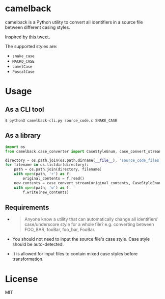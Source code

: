 # camelback

camelback is a Python utility to convert all identifiers in a source file between different casing styles.

Inspired by [this tweet.](https://twitter.com/comex/status/1062814338182868992)

The supported styles are:

* `snake_case`
* `MACRO_CASE`
* `camelCase`
* `PascalCase`

# Usage

## As a CLI tool

`$ python3 camelback-cli.py source_code.c SNAKE_CASE`

## As a library

```python
import os
from camelback.case_converter import CaseStyleEnum, case_convert_stream

directory = os.path.join(os.path.dirname(__file__), 'source_code_files')
for filename in os.listdir(directory):
    path = os.path.join(directory, filename)
    with open(path, 'r') as f:
        original_contents = f.read()
    new_contents = case_convert_stream(original_contents, CaseStyleEnum.CAMEL_CASE)
    with open(path, 'w') as f:
        f.write(new_contents)
```

## Requirements

* > Anyone know a utility that can automatically change all identifiers’ case/underscore style for a whole file?  e.g. converting between FOO_BAR, fooBar, foo_bar, FooBar.

* You should not need to input the source file's case style. Case style should be auto-detected.

* It is allowed for input files to contain mixed case styles before transformation.

# License

MIT
